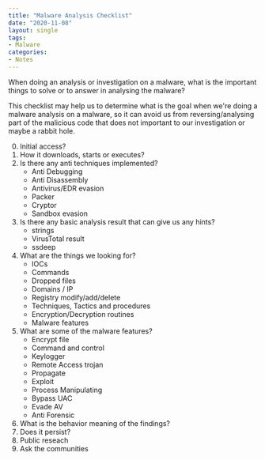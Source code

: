 ```yaml
---
title: "Malware Analysis Checklist"
date: "2020-11-08"
layout: single
tags:
- Malware
categories:
- Notes
---
```


When doing an analysis or investigation on a malware, what is the important things to solve or to answer in analysing the malware? 

This checklist may help us to determine what is the goal when we're doing a malware analysis on a malware, so it can avoid us from reversing/analysing part of the malicious code that does not important to our investigation or maybe a rabbit hole.

0. Initial access?
1. How it downloads, starts or executes?
2. Is there any anti techniques implemented?
    - Anti Debugging
    - Anti Disassembly
    - Antivirus/EDR evasion
    - Packer
    - Cryptor
    - Sandbox evasion
3. Is there any basic analysis result that can give us any hints?
    - strings
    - VirusTotal result
    - ssdeep
4. What are the things we looking for?
    - IOCs
    - Commands
    - Dropped files
    - Domains / IP
    - Registry modify/add/delete
    - Techniques, Tactics and procedures
    - Encryption/Decryption routines
    - Malware features
5. What are some of the malware features?
    - Encrypt file
    - Command and control
    - Keylogger
    - Remote Access trojan
    - Propagate
    - Exploit
    - Process Manipulating
    - Bypass UAC
    - Evade AV
    - Anti Forensic
6. What is the behavior meaning of the findings?
7. Does it persist?
8. Public reseach
9. Ask the communities